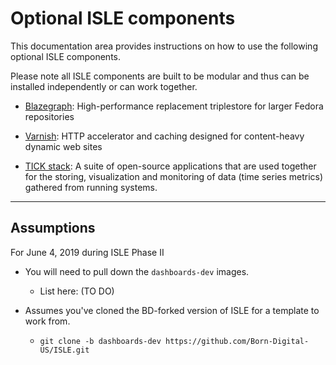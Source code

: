 # Optional ISLE components

This documentation area provides instructions on how to use the following optional ISLE components. 

Please note all ISLE components are built to be modular and thus can be installed independently or can work together.

* [Blazegraph](blazegraph.md): High-performance replacement triplestore for larger Fedora repositories

* [Varnish](varnish.md): HTTP accelerator and caching designed for content-heavy dynamic web sites 

* [TICK stack](tickstack.md): A suite of open-source applications that are used together for the storing, visualization and monitoring of data (time series metrics) gathered from running systems.

---

## Assumptions

For June 4, 2019 during ISLE Phase II

* You will need to pull down the `dashboards-dev` images.
  * List here: (TO DO)

* Assumes you've cloned the BD-forked version of ISLE for a template to work from.
  * `git clone -b dashboards-dev https://github.com/Born-Digital-US/ISLE.git`